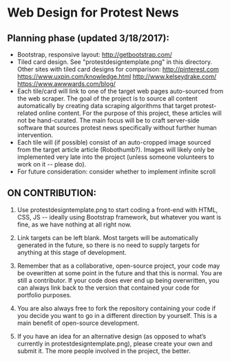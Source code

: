 # Web Design for Protest News


## Planning phase (updated 3/18/2017):

* Bootstrap, responsive layout: http://getbootstrap.com/
* Tiled card design. See "protestdesigntemplate.png" in this directory. Other sites with tiled card designs for comparison: http://pinterest.com  https://www.uxpin.com/knowledge.html http://www.kelseydrake.com/ https://www.awwwards.com/blog/
* Each tile/card will link to one of the target web pages auto-sourced from the web scraper. The goal of the project is to source all content automatically by creating data scraping algorithms that target protest-related online content. For the purpose of this project, these articles will not be hand-curated. The main focus will be to craft server-side software that sources protest news specifically without further human intervention. 
* Each tile will (if possible) consist of an auto-cropped image sourced from the target article article (Robothumb?). Images will likely only be implemented very late into the project (unless someone volunteers to work on it -- please do).
* For future consideration: consider whether to implement infinite scroll


## ON CONTRIBUTION:

1. Use protestdesigntemplate.png to start coding a front-end with HTML, CSS, JS -- ideally using Bootstrap framework, but whatever you want is fine, as we have nothing at all right now.

2. Link targets can be left blank. Most targets will be automatically generated in the future, so there is no need to supply targets for anything at this stage of development.

3. Remember that as a collaborative, open-source project, your code may be ovewritten at some point in the future and that this is normal. You are still a contributor. If your code does ever end up being overwritten, you can always link back to the version that contained your code for portfolio purposes.

4. You are also always free to fork the repository containing your code if you decide you want to go in a different direction by yourself. This is a main benefit of open-source development.

5. If you have an idea for an alternative design (as opposed to what’s currently in protestdesigntemplate.png), please create your own and submit it. The more people involved in the project, the better.